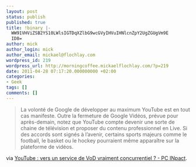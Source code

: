 ```yaml
---
layout: post
status: publish
published: true
title: !binary |-
  WW91VHViZSB2YS10LWlsIGTDqXZlbG9wcGVyIHVuIHNlcnZpY2UgZGUgVm9E
  ID8=
author: mick
author_login: mick
author_email: mickael@flochlay.com
wordpress_id: 219
wordpress_url: http://morningcoffee.mickaelflochlay.com/?p=219
date: 2011-04-28 07:17:20.000000000 +02:00
categories:
- Geek
tags: []
comments: []
---
```

<blockquote>La volonté de Google de développer au maximum YouTube est en tout cas manifeste. Outre la fermeture de Google Vidéos, prévue pour après-demain, notez que YouTube compte devenir une sorte de chaine de télévision et proposer du contenu professionnel en Live. Si des accords sont signés à l’avenir, certains sports majeurs comme le football, le basket ou le hockey pourraient même apparaître sur la plateforme de vidéos.</blockquote>
via <a href="http://www.pcinpact.com/actu/news/63294-google-youtube-vod-universal-sony-warner-bros.htm">YouTube : vers un service de VoD vraiment concurrentiel ? - PC INpact</a>.
